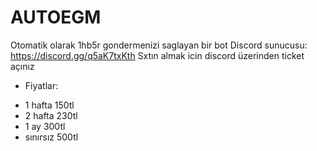 # AUTOEGM

Otomatik olarak 1hb5r gondermenizi saglayan bir bot
Discord sunucusu: https://discord.gg/q5aK7txKth
Sxtın almak icin discord üzerinden ticket açınız

* Fiyatlar:
- 1 hafta 150tl
- 2 hafta 230tl
- 1 ay 300tl
- sınırsız 500tl
